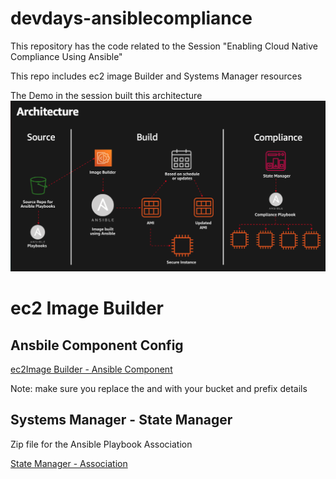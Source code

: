 # devdays-ansiblecompliance
This repository has the code related to the Session "Enabling Cloud Native Compliance Using Ansible"


This repo includes ec2 image Builder and Systems Manager resources


The Demo in the session built this architecture
![](architecture.png)

# ec2 Image Builder

## Ansbile Component Config
[ec2Image Builder - Ansible Component](ec2imagebuilder.yaml)

Note: make sure you replace the <buketname> and <prefix> with your bucket and prefix details



## Systems Manager - State Manager

Zip file for the Ansible Playbook Association

[State Manager - Association](automation.zip)
